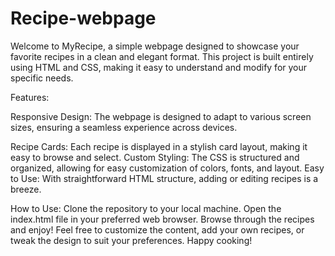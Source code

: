 # Recipe-webpage
 Welcome to MyRecipe, a simple webpage designed to showcase your favorite recipes in a clean and elegant format. This project is built entirely using HTML and CSS, making it easy to understand and modify for your specific needs.

Features:

Responsive Design: The webpage is designed to adapt to various screen sizes, ensuring a seamless experience across devices.

Recipe Cards: Each recipe is displayed in a stylish card layout, making it easy to browse and select.
Custom Styling: The CSS is structured and organized, allowing for easy customization of colors, fonts, and layout.
Easy to Use: With straightforward HTML structure, adding or editing recipes is a breeze.

How to Use:
Clone the repository to your local machine.
Open the index.html file in your preferred web browser.
Browse through the recipes and enjoy!
Feel free to customize the content, add your own recipes, or tweak the design to suit your preferences. Happy cooking!

